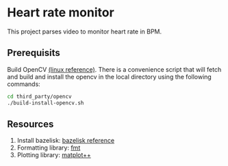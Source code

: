 # Heart rate monitor

This project parses video to monitor heart rate in BPM.

## Prerequisits

Build OpenCV [(linux reference)](https://docs.opencv.org/4.x/d7/d9f/tutorial_linux_install.html). There is a convenience script that will fetch and build and install the opencv in the local directory using the following commands:

```sh
cd third_party/opencv
./build-install-opencv.sh
```

## Resources

1. Install bazelisk: [bazelisk reference](https://docs.bazel.build/versions/5.4.1/install-bazelisk.html)
2. Formatting library: [fmt](https://github.com/fmtlib/fmt)
3. Plotting library: [matplot++](https://github.com/alandefreitas/matplotplusplus)
